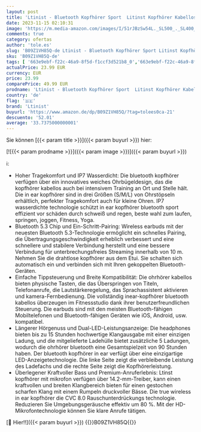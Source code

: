 ```yaml
---
layout: post
title: 'Ltinist - Bluetooth Kopfhörer Sport  Litinst Kopfhörer Kabellos Bluetooth 5.3 3D Stereo mit Mic  90Std Spielzeit  Dual LED Anzeige Wireless kopfhörer  IP7 Wasserdicht In-Ear Ohrhörer mit Ohrhaken für Sport'
date: 2023-11-15 02:10:31
image: 'https://m.media-amazon.com/images/I/51rJBzSw54L._SL500_._SL400_.jpg'
comments: true
category: ofertas
author: 'tole.es'
slug: 'B09Z1VH85Q-de Ltinist - Bluetooth Kopfhörer Sport Litinst Kopfhörer...'
sku: 'B09Z1VH85Q-de'
tags: [ '663e9ebf-f22c-46a9-8f5d-f1ccf3d521b8_0','663e9ebf-f22c-46a9-8f5d-f1ccf3d521b8_401','663e9ebf-f22c-46a9-8f5d-f1ccf3d521b8_4501','Arborist Merchandising Root','Elektronik & Foto','In-Ear Ohrhörer','Kopfhörer','Kopfhörer & Zubehör','Kunden-Favoriten: Home Entertainment','Kunden-Favoriten: Technische Produkte','Self Service','Special Features Stores','ltinist','🇩🇪', ]
actualPrice: 23.99 EUR
currency: EUR
price: 23.99
comparePrice: 49.99 EUR
prodname: 'Ltinist - Bluetooth Kopfhörer Sport  Litinst Kopfhörer Kabellos Bluetooth 5.3 3D Stereo mit Mic  90Std Spielzeit  Dual LED Anzeige Wireless kopfhörer  IP7 Wasserdicht In-Ear Ohrhörer mit Ohrhaken für Sport'
country: 'de'
flag: '🇩🇪'
brand: 'Ltinist'
buyurl: 'https://www.amazon.de/dp/B09Z1VH85Q/?tag=tolees0ca-21'
descuento: '52.01'
average: '33.7375000000001'
---
```


Sie können [{{< param title >}}]({{< param buyurl >}}) hier:

[![{{< param prodname >}}]({{< param image >}})]({{< param buyurl >}})

ℹ️:

- Hoher Tragekomfort und IP7 Wasserdicht: Die bluetooth kopfhörer verfügen über ein innovatives weiches Ohrbügeldesign, das die kopfhörer kabellos auch bei intensivem Training an Ort und Stelle hält. Die in ear kopfhörer sind in drei Größen (S/M/L) von Ohrstöpseln erhältlich, perfekter Tragekomfort auch für kleine Ohren. IP7 wasserdichte technologie schützt in ear kopfhörer bluetooth sport effizient vor schäden durch schweiß und regen, beste wahl zum laufen, springen, joggen, Fitness, Yoga.
- Bluetooth 5.3 Chip und Ein-Schritt-Pairing: Wireless earbuds mit der neuesten Bluetooth 5.3-Technologie ermöglicht ein schnelles Pairing, die Übertragungsgeschwindigkeit erheblich verbessert und eine schnellere und stabilere Verbindung herstellt und eine bessere Verbindung für unterbrechungsfreies Streaming innerhalb von 10 m. Nehmen Sie die drahtlose kopfhörer aus dem Etui. Sie schalten sich automatisch ein und verbinden sich mit Ihren gekoppelten Bluetooth-Geräten.
- Einfache Tippsteuerung und Breite Kompatibilität: Die ohrhörer kabellos bieten physische Tasten, die das Überspringen von Titeln, Telefonanrufe, die Lautstärkeregelung, das Sprachassistent aktivieren und kamera-Fernbedienung. Die vollständig inear-kopfhörer bluetooth kabellos überzeugen im Fitnessstudio dank ihrer benutzerfreundlichen Steuerung. Die earbuds sind mit den meisten Bluetooth-fähigen Mobiltelefonen und Bluetooth-fähigen Geräten wie iOS, Android, usw. kompatibel.
- Längerer Hörgenuss und Dual-LED-Leistungsanzeige: Die headphones bieten bis zu 15 Stunden hochwertige Klangausgabe mit einer einzigen Ladung, und die mitgelieferte Ladehülle bietet zusätzliche 5 Ladungen, wodurch die ohrhörer bluetooth eine Gesamtspielzeit von 90 Stunden haben. Der bluetooth kopfhörer in ear verfügt über eine einzigartige LED-Anzeigetechnologie. Die linke Seite zeigt die verbleibende Leistung des Ladefachs und die rechte Seite zeigt die Kopfhörerleistung.
- Überlegener Kraftvoller Bass und Premium-Anruferlebnis: Ltinst kopfhörer mit mikrofon verfügen über 14.2-mm-Treiber, kann einen kraftvollen und breiten Klangbereich bieten für einen gestochen scharfen Klang mit einem Rumpeln druckvoller Bässe. Die true wireless in ear kopfhörer die CVC 8.0 Rauschunterdrückungs technologie. Reduzieren Sie Umgebungsgeräusche effektiv um 80 %. Mit der HD-Mikrofontechnologie können Sie klare Anrufe tätigen.

[🛒 Hier!!]({{< param buyurl >}})
{{<world>}}B09Z1VH85Q{{</world>}}
